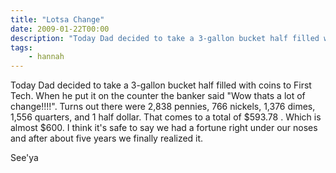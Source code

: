 ```yaml
---
title: "Lotsa Change"
date: 2009-01-22T00:00
description: "Today Dad decided to take a 3-gallon bucket half filled with coins to..."
tags: 
    - hannah
---
```


Today Dad decided to take a 3-gallon bucket half filled with coins to First Tech. When he put it on the counter the banker said "Wow thats a lot of change!!!!". Turns out there were 2,838 pennies, 766 nickels, 1,376 dimes, 1,556 quarters, and 1 half dollar. That comes to a total of $593.78 . Which is almost $600. I think it's safe to say we had a fortune right under our noses and after about five years we finally realized it.

See'ya

